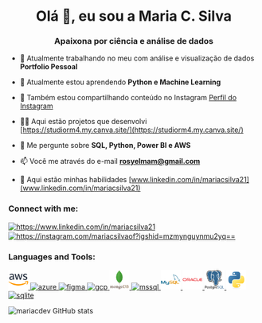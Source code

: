<h1 align="center">Olá 👋, eu sou a Maria C. Silva</h1>
<h3 align="center">Apaixona por ciência e análise de dados</h3>

- 🔭 Atualmente trabalhando no meu com análise e visualização de dados **Portfolio Pessoal**

- 🌱 Atualmente estou aprendendo **Python e Machine Learning**

- 👯 Também estou compartilhando conteúdo no Instagram [Perfil do Instagram](https://instagram.com/mariacsilvaof?igshid=MzMyNGUyNmU2YQ==)

- 👨‍💻 Aqui estão projetos que desenvolvi [https://studiorm4.my.canva.site/](https://studiorm4.my.canva.site/)

- 💬 Me pergunte sobre **SQL, Python, Power BI e AWS**

- 📫 Você me através do e-mail **rosyelmam@gmail.com**

- 📄 Aqui estão minhas habilidades [www.linkedin.com/in/mariacsilva21](www.linkedin.com/in/mariacsilva21)

<h3 align="left">Connect with me:</h3>
<p align="left">
<a href="https://linkedin.com/in/https://www.linkedin.com/in/mariacsilva21" target="blank"><img align="center" src="https://raw.githubusercontent.com/rahuldkjain/github-profile-readme-generator/master/src/images/icons/Social/linked-in-alt.svg" alt="https://www.linkedin.com/in/mariacsilva21" height="30" width="40" /></a>
<a href="https://instagram.com/https://instagram.com/mariacsilvaof?igshid=mzmynguynmu2yq==" target="blank"><img align="center" src="https://raw.githubusercontent.com/rahuldkjain/github-profile-readme-generator/master/src/images/icons/Social/instagram.svg" alt="https://instagram.com/mariacsilvaof?igshid=mzmynguynmu2yq==" height="30" width="40" /></a>
</p>

<h3 align="left">Languages and Tools:</h3>
<p align="left"> <a href="https://aws.amazon.com" target="_blank" rel="noreferrer"> <img src="https://raw.githubusercontent.com/devicons/devicon/master/icons/amazonwebservices/amazonwebservices-original-wordmark.svg" alt="aws" width="40" height="40"/> </a> <a href="https://azure.microsoft.com/en-in/" target="_blank" rel="noreferrer"> <img src="https://www.vectorlogo.zone/logos/microsoft_azure/microsoft_azure-icon.svg" alt="azure" width="40" height="40"/> </a> <a href="https://www.figma.com/" target="_blank" rel="noreferrer"> <img src="https://www.vectorlogo.zone/logos/figma/figma-icon.svg" alt="figma" width="40" height="40"/> </a> <a href="https://cloud.google.com" target="_blank" rel="noreferrer"> <img src="https://www.vectorlogo.zone/logos/google_cloud/google_cloud-icon.svg" alt="gcp" width="40" height="40"/> </a> <a href="https://www.mongodb.com/" target="_blank" rel="noreferrer"> <img src="https://raw.githubusercontent.com/devicons/devicon/master/icons/mongodb/mongodb-original-wordmark.svg" alt="mongodb" width="40" height="40"/> </a> <a href="https://www.microsoft.com/en-us/sql-server" target="_blank" rel="noreferrer"> <img src="https://www.svgrepo.com/show/303229/microsoft-sql-server-logo.svg" alt="mssql" width="40" height="40"/> </a> <a href="https://www.mysql.com/" target="_blank" rel="noreferrer"> <img src="https://raw.githubusercontent.com/devicons/devicon/master/icons/mysql/mysql-original-wordmark.svg" alt="mysql" width="40" height="40"/> </a> <a href="https://www.oracle.com/" target="_blank" rel="noreferrer"> <img src="https://raw.githubusercontent.com/devicons/devicon/master/icons/oracle/oracle-original.svg" alt="oracle" width="40" height="40"/> </a> <a href="https://www.postgresql.org" target="_blank" rel="noreferrer"> <img src="https://raw.githubusercontent.com/devicons/devicon/master/icons/postgresql/postgresql-original-wordmark.svg" alt="postgresql" width="40" height="40"/> </a> <a href="https://www.python.org" target="_blank" rel="noreferrer"> <img src="https://raw.githubusercontent.com/devicons/devicon/master/icons/python/python-original.svg" alt="python" width="40" height="40"/> </a> <a href="https://www.sqlite.org/" target="_blank" rel="noreferrer"> <img src="https://www.vectorlogo.zone/logos/sqlite/sqlite-icon.svg" alt="sqlite" width="40" height="40"/> </a> </p>




   ![mariacdev GitHub stats](https://github-readme-stats.vercel.app/api?username=mariacdev&show_icons=true&theme=dark) 


  
